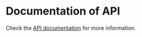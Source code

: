 # Documentation of API

Check the [API documentation](https://csc7437-msc-csn-m2-globallabs-2023-2024.github.io/apidocs/) for more information.